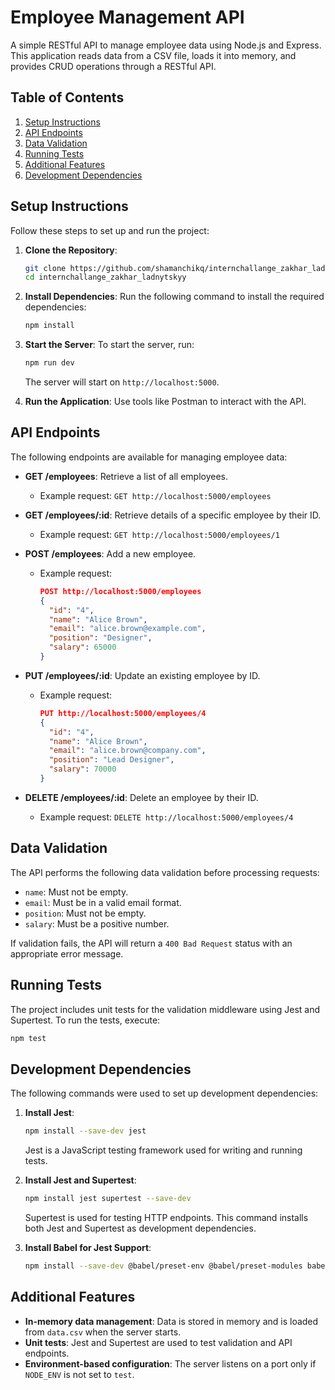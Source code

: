 # Employee Management API

A simple RESTful API to manage employee data using Node.js and Express. This application reads data from a CSV file, loads it into memory, and provides CRUD operations through a RESTful API.

## Table of Contents
1. [Setup Instructions](#setup-instructions)
2. [API Endpoints](#api-endpoints)
3. [Data Validation](#data-validation)
4. [Running Tests](#running-tests)
5. [Additional Features](#additional-features)
6. [Development Dependencies](#development-dependencies)

## Setup Instructions

Follow these steps to set up and run the project:

1. **Clone the Repository**:
   ```bash
   git clone https://github.com/shamanchikq/internchallange_zakhar_ladnytskyy.git
   cd internchallange_zakhar_ladnytskyy
   ```

2. **Install Dependencies**:
   Run the following command to install the required dependencies:
   ```bash
   npm install
   ```

3. **Start the Server**:
   To start the server, run:
   ```bash
   npm run dev
   ```
   The server will start on `http://localhost:5000`.

4. **Run the Application**:
   Use tools like Postman to interact with the API.

## API Endpoints

The following endpoints are available for managing employee data:

- **GET /employees**: Retrieve a list of all employees.
  - Example request: `GET http://localhost:5000/employees`
  
- **GET /employees/:id**: Retrieve details of a specific employee by their ID.
  - Example request: `GET http://localhost:5000/employees/1`
  
- **POST /employees**: Add a new employee.
  - Example request: 
    ```json
    POST http://localhost:5000/employees
    {
      "id": "4",
      "name": "Alice Brown",
      "email": "alice.brown@example.com",
      "position": "Designer",
      "salary": 65000
    }
    ```

- **PUT /employees/:id**: Update an existing employee by ID.
  - Example request: 
    ```json
    PUT http://localhost:5000/employees/4
    {
      "id": "4",
      "name": "Alice Brown",
      "email": "alice.brown@company.com",
      "position": "Lead Designer",
      "salary": 70000
    }
    ```

- **DELETE /employees/:id**: Delete an employee by their ID.
  - Example request: `DELETE http://localhost:5000/employees/4`

## Data Validation

The API performs the following data validation before processing requests:

- `name`: Must not be empty.
- `email`: Must be in a valid email format.
- `position`: Must not be empty.
- `salary`: Must be a positive number.

If validation fails, the API will return a `400 Bad Request` status with an appropriate error message.

## Running Tests

The project includes unit tests for the validation middleware using Jest and Supertest. To run the tests, execute:

```bash
npm test
```

## Development Dependencies

The following commands were used to set up development dependencies:

1. **Install Jest**:
   ```bash
   npm install --save-dev jest
   ```
   Jest is a JavaScript testing framework used for writing and running tests.

2. **Install Jest and Supertest**:
   ```bash
   npm install jest supertest --save-dev
   ```
   Supertest is used for testing HTTP endpoints. This command installs both Jest and Supertest as development dependencies.

3. **Install Babel for Jest Support**:
   ```bash
   npm install --save-dev @babel/preset-env @babel/preset-modules babel-jest
   ```

## Additional Features
- **In-memory data management**: Data is stored in memory and is loaded from `data.csv` when the server starts.
- **Unit tests**: Jest and Supertest are used to test validation and API endpoints.
- **Environment-based configuration**: The server listens on a port only if `NODE_ENV` is not set to `test`.
